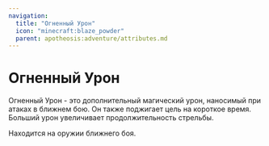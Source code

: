 ```yaml
---
navigation:
  title: "Огненный Урон"
  icon: "minecraft:blaze_powder"
  parent: apotheosis:adventure/attributes.md
---
```


# Огненный Урон

<Color id="blue">Огненный Урон</Color> - это дополнительный магический урон, наносимый при атаках в ближнем бою. Он также поджигает цель на короткое время. Больший урон увеличивает продолжительность стрельбы.

Находится на оружии ближнего боя.

